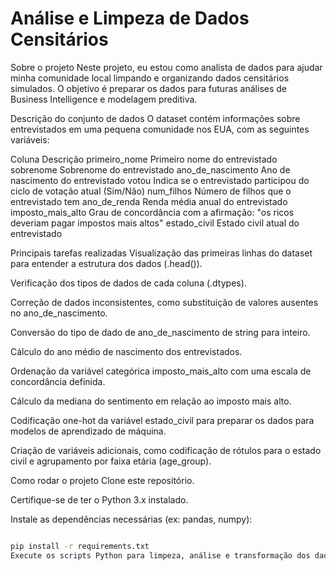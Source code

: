 # Análise e Limpeza de Dados Censitários
Sobre o projeto
Neste projeto, eu estou como analista de dados para ajudar minha comunidade local limpando e organizando dados censitários simulados. O objetivo é preparar os dados para futuras análises de Business Intelligence e modelagem preditiva.

Descrição do conjunto de dados
O dataset contém informações sobre entrevistados em uma pequena comunidade nos EUA, com as seguintes variáveis:

Coluna	Descrição
primeiro_nome	Primeiro nome do entrevistado
sobrenome	Sobrenome do entrevistado
ano_de_nascimento	Ano de nascimento do entrevistado
votou	Indica se o entrevistado participou do ciclo de votação atual (Sim/Não)
num_filhos	Número de filhos que o entrevistado tem
ano_de_renda	Renda média anual do entrevistado
imposto_mais_alto	Grau de concordância com a afirmação: "os ricos deveriam pagar impostos mais altos"
estado_civil	Estado civil atual do entrevistado

Principais tarefas realizadas
Visualização das primeiras linhas do dataset para entender a estrutura dos dados (.head()).

Verificação dos tipos de dados de cada coluna (.dtypes).

Correção de dados inconsistentes, como substituição de valores ausentes no ano_de_nascimento.

Conversão do tipo de dado de ano_de_nascimento de string para inteiro.

Cálculo do ano médio de nascimento dos entrevistados.

Ordenação da variável categórica imposto_mais_alto com uma escala de concordância definida.

Cálculo da mediana do sentimento em relação ao imposto mais alto.

Codificação one-hot da variável estado_civil para preparar os dados para modelos de aprendizado de máquina.

Criação de variáveis adicionais, como codificação de rótulos para o estado civil e agrupamento por faixa etária (age_group).

Como rodar o projeto
Clone este repositório.

Certifique-se de ter o Python 3.x instalado.

Instale as dependências necessárias (ex: pandas, numpy):

```bash

pip install -r requirements.txt
Execute os scripts Python para limpeza, análise e transformação dos dados.

